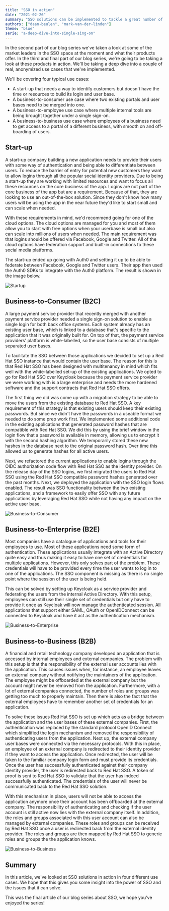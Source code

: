 ```yaml
---
title: "SSO in action"
date: "2021-02-26"
summary: "SSO solutions can be implemented to tackle a great number of use cases"
authors: ["daan-beulen", "mark-van-der-linden"]
theme: "blue"
serie: "a-deep-dive-into-single-sing-on"
---
```


In the second part of our blog series we've taken a look at some of the market leaders in the SSO space at the moment and what their products offer. In the third and final part of our blog series, we're going to be taking a look at these products in action. We'll be taking a deep dive into a couple of real, anonymized use cases that we've implemented.

We'll be covering four typical use cases:

- A start-up that needs a way to identify customers but doesn't have the time or resources to build its login and user base.
- A business-to-consumer use case where two existing portals and user bases need to be merged into one.
- A business-to-employee use case where multiple internal tools are being brought together under a single sign-on.
- A business-to-business use case where employees of a business need to get access to a portal of a different business, with smooth on and off-boarding of users.

## Start-up

A start-up company building a new application needs to provide their users with some way of authentication and being able to differentiate between users. To reduce the barrier of entry for potential new customers they want to allow logins through all the popular social identity providers. Due to being a start-up they are working with limited resources and want to focus all these resources on the core business of the app. Logins are not part of the core business of the app but are a requirement. Because of that, they are looking to use an out-of-the-box solution. Since they don't know how many users will be using the app in the near future they'd like to start small and can scale when needed.

With these requirements in mind, we'd recommend going for one of the cloud options. The cloud options are managed for you and most of them allow you to start with free options when your userbase is small but also can scale into millions of users when needed. The main requirement was that logins should be offered via Facebook, Google and Twitter. All of the cloud options have federation support and built-in connections to these social media platforms.

The start-up ended up going with Auth0 and setting it up to be able to federate between Facebook, Google and Twitter users. Their app then used the Auth0 SDKs to integrate with the Auth0 platform. The result is shown in the image below.

![Startup](../images/sso-in-action/startup.png)

## Business-to-Consumer (B2C)

A large payment service provider that recently merged with another payment service provider needed a single sign-on solution to enable a single login for both back office systems. Each system already has an existing user base, which is linked to a database that's specific to the application that it was originally built for. On top of that, the payment service providers' platform is white-labelled, so the user base consists of multiple separated user bases.

To facilitate the SSO between those applications we decided to set up a Red Hat SSO instance that would contain the user base. The reason for this is that Red Hat SSO has been designed with multitenancy in mind which fits well with the white-labelled set-up of the existing applications. We opted to go for Red Hat SSO over Keycloak because the payment service provider we were working with is a large enterprise and needs the more hardened software and the support contracts that Red Hat SSO offers.

The first thing we did was come up with a migration strategy to be able to move the users from the existing database to Red Hat SSO. A key requirement of this strategy is that existing users should keep their existing passwords. But since we didn't have the passwords in a useable format we needed to do some prep work first. We implemented some additional code in the existing applications that generated password hashes that are compatible with Red Hat SSO. We did this by using the brief window in the login flow that a password is available in memory, allowing us to encrypt it with the second hashing algorithm. We temporarily stored these new hashes in the database next to the original password hash. Over time this allowed us to generate hashes for all active users.

Next, we refactored the current applications to enable logins through the OIDC authorization code flow with Red Hat SSO as the identity provider. On the release day of the SSO logins, we first migrated the users to Red Hat SSO using the Red Hat SSO compatible password hashes generated over the past months. Next, we deployed the application with the SSO login flows enabled. The result was SSO functionality between the two existing applications, and a framework to easily offer SSO with any future applications by leveraging Red Hat SSO while not having any impact on the active user base.

![Business-to-Consumer](../images/sso-in-action/b2c.png)

## Business-to-Enterprise (B2E)

Most companies have a catalogue of applications and tools for their employees to use. Most of these applications need some form of authentication. These applications usually integrate with an Active Directory quite easy and thus making it easy to have one set of credentials for multiple applications. However, this only solves part of the problem. These credentials will have to be provided every time the user wants to log in to one of the applications. The SSO component is missing as there is no single point where the session of the user is being held.

This can be solved by setting up Keycloak as a service provider and federating the users from the internal Active Directory. With this setup, employees can still use their single set of credentials but only have to provide it once as Keycloak will now manage the authenticated session. All applications that support either SAML, OAuth or OpenIDConnect can be connected to Keycloak and have it act as the authentication mechanism.

![Business-to-Enterprise](../images/sso-in-action/b2e.png)

## Business-to-Business (B2B)

A financial and retail technology company developed an application that is accessed by internal employees and external companies. The problem with this setup is that the responsibility of the external user accounts lies with the application. This causes issues when, for instance, an employee leaves an external company without notifying the maintainers of the application. The employee might be offboarded at the external company but the account might never be removed from the application. Furthermore, with a lot of external companies connected, the number of roles and groups was getting too much to properly maintain. Then there is also the fact that the external employees have to remember another set of credentials for an application.

To solve these issues Red Hat SSO is set up which acts as a bridge between the application and the user bases of these external companies. First, the authentication was replaced by the standard protocol OpenID Connect which simplified the login mechanism and removed the responsibility of authenticating users from the application. Next up, the external company user bases were connected via the necessary protocols. With this in place, an employee of an external company is redirected to their identity provider if they want to access the application. Once redirected, the user will be taken to the familiar company login form and must provide its credentials. Once the user has successfully authenticated against their company identity provider, the user is redirected back to Red Hat SSO. A token of proof is sent to Red Hat SSO to validate that the user has indeed successfully authenticated. The credentials of the user will never be communicated back to the Red Hat SSO solution.

With this mechanism in place, users will not be able to access the application anymore once their account has been offboarded at the external company. The responsibility of authenticating and checking if the user account is still active now lies with the external company itself. In addition, the roles and groups associated with this user account can also be managed by external companies. These roles and groups can be received by Red Hat SSO once a user is redirected back from the external identity provider. The roles and groups are then mapped by Red Hat SSO to generic roles and groups the the application knows.

![Business-to-Business](../images/sso-in-action/b2b.png)

## Summary

In this article, we've looked at SSO solutions in action in four different use cases. We hope that this gives you some insight into the power of SSO and the issues that it can solve.

This was the final article of our blog series about SSO, we hope you've enjoyed the series!
